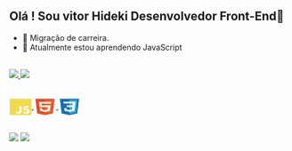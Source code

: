 ## Olá ! Sou vitor Hideki Desenvolvedor Front-End👋

- 🔭 Migração de carreira.
- 🌱 Atualmente estou aprendendo JavaScript
  
<br>
  <div>
    <a href="https://github.com/Vitor-Hideki">
    <img height="180em" src="https://github-readme-stats.vercel.app/api?username=Vitor-Hideki&show_icons=true&theme=tokyonight&include_all_commits=true&count_private=true"> 
    <img height="180em" src="https://github-readme-stats.vercel.app/api/top-langs/?username=Vitor-Hideki&layout=compact&langs_count=7&theme=tokyonight">
  </div>

<br>

<div style="display: inline_block"><br>
  <img align="center" alt="Vitor-Js" height="30" width="40" src="https://raw.githubusercontent.com/devicons/devicon/master/icons/javascript/javascript-plain.svg">
  <img align="center" alt="Vitor-HTML" height="30" width="40" src="https://raw.githubusercontent.com/devicons/devicon/master/icons/html5/html5-original.svg">
  <img align="center" alt="Vitor-CSS" height="30" width="40" src="https://raw.githubusercontent.com/devicons/devicon/master/icons/css3/css3-original.svg">
</div>

<br>

<div> 

  <a href= "mailto:nakata.vitor03@gmail.com"><img src="https://img.shields.io/badge/-Gmail-%23333?style=for-the-badge&logo=gmail&logoColor=white" target="_blank"></a>
  <a href="https://www.linkedin.com/in/vitor-hideki" target="_blank"><img src="https://img.shields.io/badge/-LinkedIn-%230077B5?style=for-the-badge&logo=linkedin&logoColor=white" target="_blank"></a> 
  
</div>
